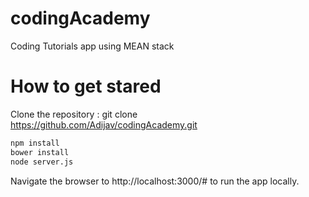 # codingAcademy
Coding Tutorials app using MEAN stack

# How to get stared
Clone the repository : git clone https://github.com/Adijav/codingAcademy.git

```HTML
npm install
bower install
node server.js
```

Navigate the browser to http://localhost:3000/# to run the app locally.
